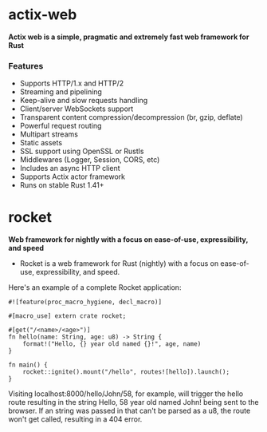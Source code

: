 # actix-web
**Actix web is a simple, pragmatic and extremely fast web framework for Rust**
### Features
* Supports HTTP/1.x and HTTP/2
* Streaming and pipelining
* Keep-alive and slow requests handling
* Client/server WebSockets support
* Transparent content compression/decompression (br, gzip, deflate)
* Powerful request routing
* Multipart streams
* Static assets
* SSL support using OpenSSL or Rustls
* Middlewares (Logger, Session, CORS, etc)
* Includes an async HTTP client
* Supports Actix actor framework
* Runs on stable Rust 1.41+

# rocket
**Web framework for nightly with a focus on ease-of-use, expressibility, and speed**
* Rocket is a web framework for Rust (nightly) with a focus on ease-of-use, expressibility, and speed.

Here's an example of a complete Rocket application:
```
#![feature(proc_macro_hygiene, decl_macro)]

#[macro_use] extern crate rocket;

#[get("/<name>/<age>")]
fn hello(name: String, age: u8) -> String {
    format!("Hello, {} year old named {}!", age, name)
}

fn main() {
    rocket::ignite().mount("/hello", routes![hello]).launch();
}
```
Visiting localhost:8000/hello/John/58, for example, will trigger the hello route resulting in the string Hello, 58 year old named John! being sent to the browser. If an <age> string was passed in that can't be parsed as a u8, the route won't get called, resulting in a 404 error.
